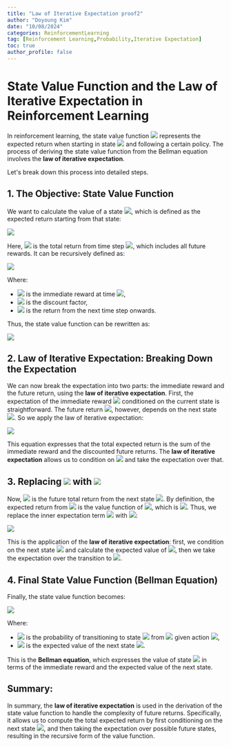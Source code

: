 ```yaml
---
title: "Law of Iterative Expectation proof2"
author: "Doyoung Kim"
date: "10/08/2024"
categories: ReinforcementLearning
tag: [Reinforcement Learning,Probability,Iterative Expectation] 
toc: true
author_profile: false
---
```


# State Value Function and the Law of Iterative Expectation in Reinforcement Learning

In reinforcement learning, the state value function ![](https://latex.codecogs.com/svg.image?v(s)) represents the expected return when starting in state ![](https://latex.codecogs.com/svg.image?s) and following a certain policy. The process of deriving the state value function from the Bellman equation involves the **law of iterative expectation**.

Let's break down this process into detailed steps.

## 1. The Objective: State Value Function

We want to calculate the value of a state ![](https://latex.codecogs.com/svg.image?s), which is defined as the expected return starting from that state:

![](https://latex.codecogs.com/svg.image?v(s)=\mathbb{E}[G_t\mid%20S_t=s])

Here, ![](https://latex.codecogs.com/svg.image?G_t) is the total return from time step ![](https://latex.codecogs.com/svg.image?t), which includes all future rewards. It can be recursively defined as:

![](https://latex.codecogs.com/svg.image?G_t=R_{t+1}+\gamma%20G_{t+1})

Where:

- ![](https://latex.codecogs.com/svg.image?R_{t+1}) is the immediate reward at time ![](https://latex.codecogs.com/svg.image?t+1),
- ![](https://latex.codecogs.com/svg.image?\gamma) is the discount factor,
- ![](https://latex.codecogs.com/svg.image?G_{t+1}) is the return from the next time step onwards.

Thus, the state value function can be rewritten as:

![](https://latex.codecogs.com/svg.image?v(s)=\mathbb{E}[R_{t+1}+\gamma%20G_{t+1}\mid%20S_t=s])

## 2. Law of Iterative Expectation: Breaking Down the Expectation

We can now break the expectation into two parts: the immediate reward and the future return, using the **law of iterative expectation**. First, the expectation of the immediate reward ![](https://latex.codecogs.com/svg.image?R_{t+1}) conditioned on the current state is straightforward. The future return ![](https://latex.codecogs.com/svg.image?G_{t+1}), however, depends on the next state ![](https://latex.codecogs.com/svg.image?S_{t+1}). So we apply the law of iterative expectation:

![](https://latex.codecogs.com/svg.image?v(s)=\mathbb{E}[R_{t+1}\mid%20S_t=s]+\gamma%20\mathbb{E}[\mathbb{E}[G_{t+1}\mid%20S_{t+1}]\mid%20S_t=s])

This equation expresses that the total expected return is the sum of the immediate reward and the discounted future returns. The **law of iterative expectation** allows us to condition on ![](https://latex.codecogs.com/svg.image?S_{t+1}) and take the expectation over that.

## 3. Replacing ![](https://latex.codecogs.com/svg.image?G_{t+1}) with ![](https://latex.codecogs.com/svg.image?v(S_{t+1}))

Now, ![](https://latex.codecogs.com/svg.image?G_{t+1}) is the future total return from the next state ![](https://latex.codecogs.com/svg.image?S_{t+1}). By definition, the expected return from ![](https://latex.codecogs.com/svg.image?S_{t+1}) is the value function of ![](https://latex.codecogs.com/svg.image?S_{t+1}), which is ![](https://latex.codecogs.com/svg.image?v(S_{t+1})). Thus, we replace the inner expectation term ![](https://latex.codecogs.com/svg.image?\mathbb{E}[G_{t+1}\mid%20S_{t+1}]) with ![](https://latex.codecogs.com/svg.image?v(S_{t+1})):

![](https://latex.codecogs.com/svg.image?v(s)=\mathbb{E}[R_{t+1}\mid%20S_t=s]+\gamma%20\mathbb{E}[v(S_{t+1})\mid%20S_t=s])

This is the application of the **law of iterative expectation**: first, we condition on the next state ![](https://latex.codecogs.com/svg.image?S_{t+1}) and calculate the expected value of ![](https://latex.codecogs.com/svg.image?G_{t+1}), then we take the expectation over the transition to ![](https://latex.codecogs.com/svg.image?S_{t+1}).

## 4. Final State Value Function (Bellman Equation)

Finally, the state value function becomes:

![](https://latex.codecogs.com/svg.image?v(s)=\mathbb{E}[R_{t+1}\mid%20S_t=s]+\gamma%20\sum_{s'}P(s'\mid%20s,a)v(s'))

Where:

- ![](https://latex.codecogs.com/svg.image?P(s'\mid%20s,a)) is the probability of transitioning to state ![](https://latex.codecogs.com/svg.image?s') from ![](https://latex.codecogs.com/svg.image?s) given action ![](https://latex.codecogs.com/svg.image?a),
- ![](https://latex.codecogs.com/svg.image?v(s')) is the expected value of the next state ![](https://latex.codecogs.com/svg.image?s').

This is the **Bellman equation**, which expresses the value of state ![](https://latex.codecogs.com/svg.image?s) in terms of the immediate reward and the expected value of the next state.

## Summary:

In summary, the **law of iterative expectation** is used in the derivation of the state value function to handle the complexity of future returns. Specifically, it allows us to compute the total expected return by first conditioning on the next state ![](https://latex.codecogs.com/svg.image?S_{t+1}), and then taking the expectation over possible future states, resulting in the recursive form of the value function.